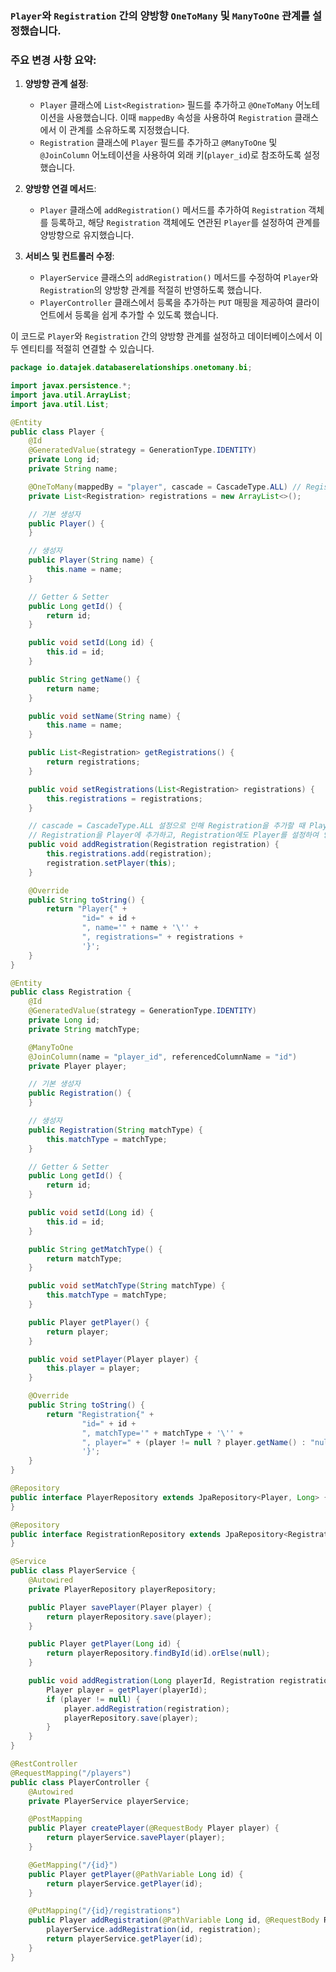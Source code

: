 ### `Player`와 `Registration` 간의 양방향 `OneToMany` 및 `ManyToOne` 관계를 설정했습니다.

### 주요 변경 사항 요약:
1. **양방향 관계 설정**:
    - `Player` 클래스에 `List<Registration>` 필드를 추가하고 `@OneToMany` 어노테이션을 사용했습니다. 이때 `mappedBy` 속성을 사용하여 `Registration` 클래스에서 이 관계를 소유하도록 지정했습니다.
    - `Registration` 클래스에 `Player` 필드를 추가하고 `@ManyToOne` 및 `@JoinColumn` 어노테이션을 사용하여 외래 키(`player_id`)로 참조하도록 설정했습니다.

2. **양방향 연결 메서드**:
    - `Player` 클래스에 `addRegistration()` 메서드를 추가하여 `Registration` 객체를 등록하고, 해당 `Registration` 객체에도 연관된 `Player`를 설정하여 관계를 양방향으로 유지했습니다.

3. **서비스 및 컨트롤러 수정**:
    - `PlayerService` 클래스의 `addRegistration()` 메서드를 수정하여 `Player`와 `Registration`의 양방향 관계를 적절히 반영하도록 했습니다.
    - `PlayerController` 클래스에서 등록을 추가하는 `PUT` 매핑을 제공하여 클라이언트에서 등록을 쉽게 추가할 수 있도록 했습니다.

이 코드로 `Player`와 `Registration` 간의 양방향 관계를 설정하고 데이터베이스에서 이 두 엔티티를 적절히 연결할 수 있습니다. 

```java
package io.datajek.databaserelationships.onetomany.bi;

import javax.persistence.*;
import java.util.ArrayList;
import java.util.List;

@Entity
public class Player {
    @Id
    @GeneratedValue(strategy = GenerationType.IDENTITY)
    private Long id;
    private String name;

    @OneToMany(mappedBy = "player", cascade = CascadeType.ALL) // Registration 엔티티에서 관계를 소유하므로 mappedBy 속성을 사용합니다. Player 엔티티에서 발생한 변경 사항이 관련된 Registration 엔티티들에도 전파됩니다.
    private List<Registration> registrations = new ArrayList<>(); 

    // 기본 생성자
    public Player() {
    }

    // 생성자
    public Player(String name) {
        this.name = name;
    }

    // Getter & Setter
    public Long getId() {
        return id;
    }

    public void setId(Long id) {
        this.id = id;
    }

    public String getName() {
        return name;
    }

    public void setName(String name) {
        this.name = name;
    }

    public List<Registration> getRegistrations() {
        return registrations;
    }

    public void setRegistrations(List<Registration> registrations) {
        this.registrations = registrations;
    }

    // cascade = CascadeType.ALL 설정으로 인해 Registration을 추가할 때 Player도 함께 저장됩니다.
    // Registration을 Player에 추가하고, Registration에도 Player를 설정하여 양방향 관계를 설정합니다.
    public void addRegistration(Registration registration) {
        this.registrations.add(registration);
        registration.setPlayer(this);
    }

    @Override
    public String toString() {
        return "Player{" +
                "id=" + id +
                ", name='" + name + '\'' +
                ", registrations=" + registrations +
                '}';
    }
}

@Entity
public class Registration {
    @Id
    @GeneratedValue(strategy = GenerationType.IDENTITY)
    private Long id;
    private String matchType;

    @ManyToOne
    @JoinColumn(name = "player_id", referencedColumnName = "id")
    private Player player;

    // 기본 생성자
    public Registration() {
    }

    // 생성자
    public Registration(String matchType) {
        this.matchType = matchType;
    }

    // Getter & Setter
    public Long getId() {
        return id;
    }

    public void setId(Long id) {
        this.id = id;
    }

    public String getMatchType() {
        return matchType;
    }

    public void setMatchType(String matchType) {
        this.matchType = matchType;
    }

    public Player getPlayer() {
        return player;
    }

    public void setPlayer(Player player) {
        this.player = player;
    }

    @Override
    public String toString() {
        return "Registration{" +
                "id=" + id +
                ", matchType='" + matchType + '\'' +
                ", player=" + (player != null ? player.getName() : "null") +
                '}';
    }
}

@Repository
public interface PlayerRepository extends JpaRepository<Player, Long> {
}

@Repository
public interface RegistrationRepository extends JpaRepository<Registration, Long> {
}

@Service
public class PlayerService {
    @Autowired
    private PlayerRepository playerRepository;

    public Player savePlayer(Player player) {
        return playerRepository.save(player);
    }

    public Player getPlayer(Long id) {
        return playerRepository.findById(id).orElse(null);
    }

    public void addRegistration(Long playerId, Registration registration) {
        Player player = getPlayer(playerId);
        if (player != null) {
            player.addRegistration(registration);
            playerRepository.save(player);
        }
    }
}

@RestController
@RequestMapping("/players")
public class PlayerController {
    @Autowired
    private PlayerService playerService;

    @PostMapping
    public Player createPlayer(@RequestBody Player player) {
        return playerService.savePlayer(player);
    }

    @GetMapping("/{id}")
    public Player getPlayer(@PathVariable Long id) {
        return playerService.getPlayer(id);
    }

    @PutMapping("/{id}/registrations")
    public Player addRegistration(@PathVariable Long id, @RequestBody Registration registration) {
        playerService.addRegistration(id, registration);
        return playerService.getPlayer(id);
    }
}
```